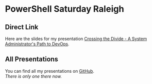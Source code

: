 # PowerShell Saturday Raleigh

## Direct Link

Here are the slides for my presentation [Crossing the Divide - A System Administrator's Path to DevOps](https://github.com/thedavecarroll/Presentations/blob/main/2019/RTPSUG-PSSaturday/SysadminPathToDevOps.pptx).

## All Presentations

You can find all my presentations on [GitHub](https://github.com/thedavecarroll/Presentations).\
_There is only one there now._
